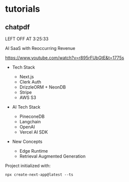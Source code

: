 # tutorials

## chatpdf

LEFT OFF AT 3:25:33

AI SaaS with Reoccurring Revenue

https://www.youtube.com/watch?v=r895rFUbGtE&t=1775s

- Tech Stack

  - Next.js
  - Clerk Auth
  - DrizzleORM + NeonDB
  - Stripe
  - AWS S3

- AI Tech Stack

  - PineconeDB
  - Langchain
  - OpenAI
  - Vercel AI SDK

- New Concepts

  - Edge Runtime
  - Retrieval Augmented Generation

Project initialized with:

```npx create-next-app@latest --ts```
